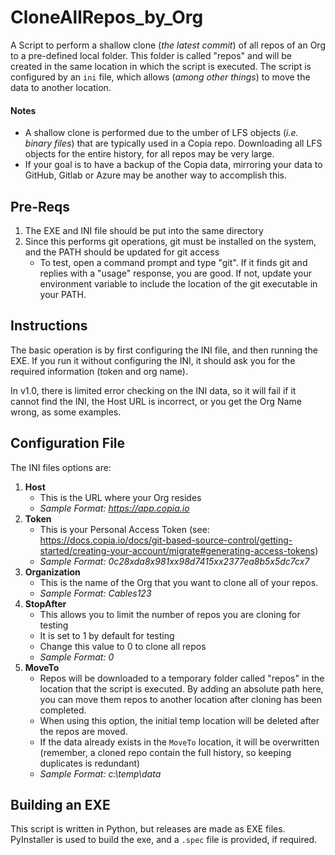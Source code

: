 # CloneAllRepos_by_Org
A Script to perform a shallow clone (*the latest commit*) of all repos of an Org to a pre-defined local folder.  This folder is called "repos" and will be created in the same location in which the script is executed.  The script is configured by an `ini` file, which allows (*among other things*) to move the data to another location.

#### Notes
- A shallow clone is performed due to the umber of LFS objects (*i.e. binary files*) that are typically used in a Copia repo.  Downloading all LFS objects for the entire history, for all repos may be very large.
- If your goal is to have a backup of the Copia data, mirroring your data to GitHub, Gitlab or Azure may be another way to accomplish this.

## Pre-Reqs
1. The EXE and INI file should be put into the same directory
2. Since this performs git operations, git must be installed on the system, and the PATH should be updated for git access
	* To test, open a command prompt and type "git".  If it finds git and replies with a "usage" response, you are good.  If not, update your environment variable to include the location of the git executable in your PATH.

## Instructions
The basic operation is by first configuring the INI file, and then running the EXE.  If you run it without configuring the INI, it should ask you for the required information (token and org name).  

In v1.0, there is limited error checking on the INI data, so it will fail if it cannot find the INI, the Host URL is incorrect, or you get the Org Name wrong, as some examples.

## Configuration File
The INI files options are:

1. **Host**
    * This is the URL where your Org resides
	* *Sample Format: https://app.copia.io*
2. **Token**
    * This is your Personal Access Token (see: https://docs.copia.io/docs/git-based-source-control/getting-started/creating-your-account/migrate#generating-access-tokens)
	* *Sample Format: 0c28xda8x981xx98d7415xx2377ea8b5x5dc7cx7*
3. **Organization**
    * This is the name of the Org that you want to clone all of your repos.
	* *Sample Format: Cables123*
4. **StopAfter**
    * This allows you to limit the number of repos you are cloning for testing  
    * It is set to 1 by default for testing
    * Change this value to 0 to clone all repos
	* *Sample Format: 0*
4. **MoveTo**
    * Repos will be downloaded to a temporary folder called "repos" in the location that the script is executed.  By adding an absolute path here, you can move them repos to another location after cloning has been completed.  
    * When using this option, the initial temp location will be deleted after the repos are moved.
    * If the data already exists in the `MoveTo` location, it will be overwritten (remember, a cloned repo contain the full history, so keeping duplicates is redundant)
	* *Sample Format: c:\temp\data*

## Building an EXE
This script is written in Python, but releases are made as EXE files.  PyInstaller is used to build the exe, and a `.spec` file is provided, if required.